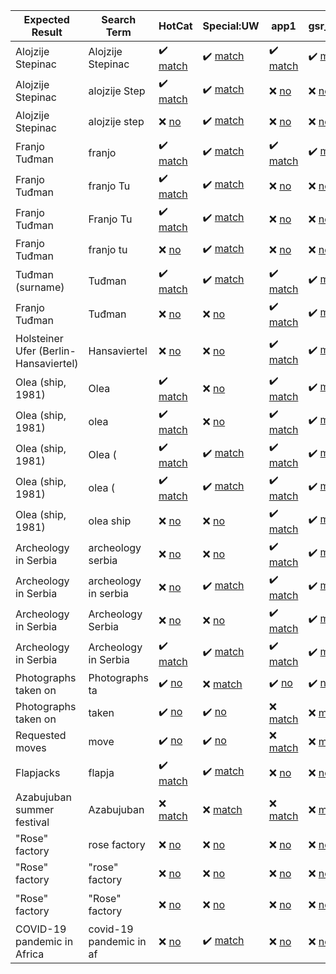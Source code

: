| Expected Result | Search Term | HotCat | Special:UW | app1 | gsr_intitle | app2 | app3 | app4 | gpssearch |
| --- | --- | --- | --- | --- | --- | --- | --- | --- | --- |
| Alojzije Stepinac | Alojzije Stepinac | :heavy_check_mark: [match](https://commons.wikimedia.org/w/api.php?format=json&action=query&list=allpages&apnamespace=14&aplimit=90&apfrom=Alojzije+Stepinac&apprefix=Alojzije+Stepinac "Category:Alojzije Stepinac, Category:Alojzije Stepinac Square (Gospić), Category:Alojzije Stepinac bust in Gospić, Category:Alojzije Stepinac in sculptures, Category:Alojzije Stepinac street (Orebić), Category:Alojzije Stepinac street (Široki Brijeg)") | :heavy_check_mark: [match](https://commons.wikimedia.org/w/api.php?format=json&action=opensearch&formatversion=2&namespace=14&limit=90&search=Alojzije+Stepinac "Category:Alojzije Stepinac, Category:Alojzije Stepinac Square (Gospić), Category:Alojzije Stepinac in sculptures, Category:Alojzije Stepinac street (Orebić), Category:Alojzije Stepinac street (Široki Brijeg), Category:Alojzije Stepinac bust in Gospić") | :heavy_check_mark: [match](https://commons.wikimedia.org/w/api.php?format=json&action=query&formatversion=2&generator=search&gsrnamespace=14&gsrlimit=90&gsroffset=0&gsrsearch=Alojzije+Stepinac "Category:Alojzije Stepinac, Category:Alojzije Stepinac street (Orebić), Category:Alojzije Stepinac street (Široki Brijeg), Category:Alojzije Stepinac in sculptures, Category:Alojzije Stepinac Square (Gospić), Category:Alojzije Stepinac bust in Gospić") | :heavy_check_mark: [match](https://commons.wikimedia.org/w/api.php?format=json&action=query&formatversion=2&generator=search&gsrnamespace=14&gsrlimit=90&gsroffset=0&gsrsearch=intitle%3AAlojzije+Stepinac "Category:Alojzije Stepinac, Category:Alojzije Stepinac street (Orebić), Category:Alojzije Stepinac street (Široki Brijeg), Category:Alojzije Stepinac in sculptures, Category:Alojzije Stepinac Square (Gospić), Category:Alojzije Stepinac bust in Gospić") | :heavy_check_mark: [match](https://commons.wikimedia.org/w/api.php?format=json&action=query&formatversion=2&generator=allcategories&gaclimit=90&gacoffset=0&gacprefix=Alojzije+Stepinac "Category:Alojzije Stepinac, Category:Alojzije Stepinac street (Orebić), Category:Alojzije Stepinac street (Široki Brijeg), Category:Alojzije Stepinac in sculptures, Category:Alojzije Stepinac Square (Gospić), Category:Alojzije Stepinac bust in Gospić") | :heavy_check_mark: [match](https://commons.wikimedia.org/w/api.php?format=json&action=query&formatversion=2&generator=categorymembers&gcmtype=subcat&prop=info&gcmlimit=500&gcmtitle=Category%3AAlojzije+Stepinac "Category:Alojzije Stepinac in sculptures") | :heavy_check_mark: [match](https://commons.wikimedia.org/w/api.php?format=json&action=query&formatversion=2&generator=categories&prop=info&gcllimit=500&titles=Alojzije+Stepinac "Category:Alojzije Stepinac") | :heavy_check_mark: [match](https://commons.wikimedia.org/w/api.php?format=json&action=query&prop=info%257Cpageprops&ppprop=disambiguation&redirects=true&generator=prefixsearch&gpsnamespace=14&gpslimit=90&gpssearch=Alojzije+Stepinac "Category:Alojzije Stepinac, Category:Alojzije Stepinac Square (Gospić), Category:Alojzije Stepinac bust in Gospić, Category:Alojzije Stepinac in sculptures, Category:Alojzije Stepinac street (Orebić), Category:Alojzije Stepinac street (Široki Brijeg)") |
| Alojzije Stepinac | alojzije Step | :heavy_check_mark: [match](https://commons.wikimedia.org/w/api.php?format=json&action=query&list=allpages&apnamespace=14&aplimit=90&apfrom=alojzije+Step&apprefix=alojzije+Step "Category:Alojzije Stepinac, Category:Alojzije Stepinac Square (Gospić), Category:Alojzije Stepinac bust in Gospić, Category:Alojzije Stepinac in sculptures, Category:Alojzije Stepinac street (Orebić), Category:Alojzije Stepinac street (Široki Brijeg)") | :heavy_check_mark: [match](https://commons.wikimedia.org/w/api.php?format=json&action=opensearch&formatversion=2&namespace=14&limit=90&search=alojzije+Step "Category:Alojzije Stepinac, Category:Alojzije Stepinac Square (Gospić), Category:Alojzije Stepinac in sculptures, Category:Alojzije Stepinac street (Orebić), Category:Alojzije Stepinac street (Široki Brijeg), Category:Alojzije Stepinac bust in Gospić") | :x: [no](https://commons.wikimedia.org/w/api.php?format=json&action=query&formatversion=2&generator=search&gsrnamespace=14&gsrlimit=90&gsroffset=0&gsrsearch=alojzije+Step "---") | :x: [no](https://commons.wikimedia.org/w/api.php?format=json&action=query&formatversion=2&generator=search&gsrnamespace=14&gsrlimit=90&gsroffset=0&gsrsearch=intitle%3Aalojzije+Step "---") | :heavy_check_mark: [match](https://commons.wikimedia.org/w/api.php?format=json&action=query&formatversion=2&generator=allcategories&gaclimit=90&gacoffset=0&gacprefix=alojzije+Step "Category:Alojzije Stepinac, Category:Alojzije Stepinac street (Orebić), Category:Alojzije Stepinac street (Široki Brijeg), Category:Alojzije Stepinac in sculptures, Category:Alojzije Stepinac Square (Gospić), Category:Alojzije Stepinac bust in Gospić") | :x: [no](https://commons.wikimedia.org/w/api.php?format=json&action=query&formatversion=2&generator=categorymembers&gcmtype=subcat&prop=info&gcmlimit=500&gcmtitle=Category%3Aalojzije+Step "---") | :x: [no](https://commons.wikimedia.org/w/api.php?format=json&action=query&formatversion=2&generator=categories&prop=info&gcllimit=500&titles=alojzije+Step "---") | :heavy_check_mark: [match](https://commons.wikimedia.org/w/api.php?format=json&action=query&prop=info%257Cpageprops&ppprop=disambiguation&redirects=true&generator=prefixsearch&gpsnamespace=14&gpslimit=90&gpssearch=alojzije+Step "Category:Alojzije Stepinac, Category:Alojzije Stepinac Square (Gospić), Category:Alojzije Stepinac bust in Gospić, Category:Alojzije Stepinac in sculptures, Category:Alojzije Stepinac street (Orebić), Category:Alojzije Stepinac street (Široki Brijeg)") |
| Alojzije Stepinac | alojzije step | :x: [no](https://commons.wikimedia.org/w/api.php?format=json&action=query&list=allpages&apnamespace=14&aplimit=90&apfrom=alojzije+step&apprefix=alojzije+step "---") | :heavy_check_mark: [match](https://commons.wikimedia.org/w/api.php?format=json&action=opensearch&formatversion=2&namespace=14&limit=90&search=alojzije+step "Category:Alojzije Stepinac, Category:Alojzije Stepinac Square (Gospić), Category:Alojzije Stepinac in sculptures, Category:Alojzije Stepinac street (Orebić), Category:Alojzije Stepinac street (Široki Brijeg), Category:Alojzije Stepinac bust in Gospić") | :x: [no](https://commons.wikimedia.org/w/api.php?format=json&action=query&formatversion=2&generator=search&gsrnamespace=14&gsrlimit=90&gsroffset=0&gsrsearch=alojzije+step "---") | :x: [no](https://commons.wikimedia.org/w/api.php?format=json&action=query&formatversion=2&generator=search&gsrnamespace=14&gsrlimit=90&gsroffset=0&gsrsearch=intitle%3Aalojzije+step "---") | :x: [no](https://commons.wikimedia.org/w/api.php?format=json&action=query&formatversion=2&generator=allcategories&gaclimit=90&gacoffset=0&gacprefix=alojzije+step "---") | :x: [no](https://commons.wikimedia.org/w/api.php?format=json&action=query&formatversion=2&generator=categorymembers&gcmtype=subcat&prop=info&gcmlimit=500&gcmtitle=Category%3Aalojzije+step "---") | :x: [no](https://commons.wikimedia.org/w/api.php?format=json&action=query&formatversion=2&generator=categories&prop=info&gcllimit=500&titles=alojzije+step "---") | :heavy_check_mark: [match](https://commons.wikimedia.org/w/api.php?format=json&action=query&prop=info%257Cpageprops&ppprop=disambiguation&redirects=true&generator=prefixsearch&gpsnamespace=14&gpslimit=90&gpssearch=alojzije+step "Category:Alojzije Stepinac, Category:Alojzije Stepinac Square (Gospić), Category:Alojzije Stepinac bust in Gospić, Category:Alojzije Stepinac in sculptures, Category:Alojzije Stepinac street (Orebić), Category:Alojzije Stepinac street (Široki Brijeg)") |
| Franjo Tuđman | franjo | :heavy_check_mark: [match](https://commons.wikimedia.org/w/api.php?format=json&action=query&list=allpages&apnamespace=14&aplimit=90&apfrom=franjo&apprefix=franjo "Category:Franjo Tuđman, Category:Franjo Tuđman's grave, Category:Franjo Tuđman Square (Virovitica), Category:Franjo Tuđman Square (Zagreb), Category:Franjo Tuđman bridge (Dubrovnik), Category:Franjo Tuđman bridge (Čapljina), Category:Franjo Tuđman bust in Diklo, Category:Franjo Tuđman bust in Gospić, Category:Franjo Tuđman bust in Novalja, Category:Franjo Tuđman bust in Sv. Filip i Jakov, Category:Franjo Tuđman bust in Veliko Trgovišće, Category:Franjo Tuđman park, Duga Resa, Category:Franjo Tuđman sculptures, Category:Franjo Tuđman shore (Orebić), Category:Franjo Tuđman square in Blato (Korčula), Category:Franjo Tuđman squares, Category:Franjo Tuđman statue in Makarska, Category:Franjo Tuđman statue in Pridraga, Category:Franjo Tuđman street (Grude), Category:Franjo Tuđman streets") | :heavy_check_mark: [match](https://commons.wikimedia.org/w/api.php?format=json&action=opensearch&formatversion=2&namespace=14&limit=90&search=franjo "Category:Franjo Tuđman, Category:Franjo Tuđman bridge (Dubrovnik), Category:Franjo Tuđman square in Blato (Korčula), Category:Franjo Tuđman statue in Makarska, Category:Franjo Tuđman bust in Diklo, Category:Franjo Tuđman park, Duga Resa, Category:Franjo Tuđman street (Grude), Category:Franjo Tuđman bust in Novalja, Category:Franjo Tuđman bust in Gospić, Category:Franjo Tuđman squares, Category:Franjo Tuđman Square (Virovitica), Category:Franjo Tuđman streets, Category:Franjo Tuđman statue in Pridraga, Category:Franjo Tuđman shore (Orebić), Category:Franjo Tuđman Square (Zagreb), Category:Franjo Tuđman bust in Sv. Filip i Jakov, Category:Franjo Tuđman bridge (Čapljina), Category:Franjo Tuđman bust in Veliko Trgovišće, Category:Franjo Tuđman sculptures, Category:Franjo Tuđman's grave") | :heavy_check_mark: [match](https://commons.wikimedia.org/w/api.php?format=json&action=query&formatversion=2&generator=search&gsrnamespace=14&gsrlimit=90&gsroffset=0&gsrsearch=franjo "Category:Franjo Tuđman, Category:Franjo Tuđman bridge (Čapljina), Category:Franjo Tuđman bridge (Dubrovnik)") | :heavy_check_mark: [match](https://commons.wikimedia.org/w/api.php?format=json&action=query&formatversion=2&generator=search&gsrnamespace=14&gsrlimit=90&gsroffset=0&gsrsearch=intitle%3Afranjo "Category:Franjo Tuđman, Category:Franjo Tuđman bridge (Čapljina), Category:Franjo Tuđman shore (Orebić), Category:Franjo Tuđman bridge (Dubrovnik), Category:Franjo Tuđman street (Grude), Category:Franjo Tuđman statue in Makarska, Category:Franjo Tuđman park, Duga Resa, Category:Franjo Tuđman bust in Diklo, Category:Franjo Tuđman Square (Virovitica), Category:Franjo Tuđman squares, Category:Franjo Tuđman streets, Category:Franjo Tuđman Square (Zagreb), Category:Franjo Tuđman bust in Gospić, Category:Franjo Tuđman bust in Novalja") | :heavy_check_mark: [match](https://commons.wikimedia.org/w/api.php?format=json&action=query&formatversion=2&generator=allcategories&gaclimit=90&gacoffset=0&gacprefix=franjo "Category:Franjo Tuđman Airport, Category:Franjo Tuđman, Category:Franjo Tuđman bridge (Čapljina), Category:Franjo Tuđman shore (Orebić), Category:Franjo Tuđman bridge (Dubrovnik), Category:Franjo Tuđman street (Grude), Category:Franjo Tuđman square in Blato (Korčula), Category:Franjo Tuđman bust in Sv. Filip i Jakov, Category:Franjo Tuđman statue in Makarska, Category:Franjo Tuđman park, Duga Resa, Category:Franjo Tuđman sculptures, Category:Franjo Tuđman statue in Pridraga, Category:Franjo Tuđman bust in Diklo, Category:Franjo Tuđman bust in Veliko Trgovišće, Category:Franjo Tuđman Square (Virovitica), Category:Franjo Tuđman squares, Category:Franjo Tuđman streets, Category:Franjo Tuđman Square (Zagreb), Category:Franjo Tuđman bust in Gospić, Category:Franjo Tuđman bust in Novalja, Category:Franjo Tuđman's grave") | :x: [no](https://commons.wikimedia.org/w/api.php?format=json&action=query&formatversion=2&generator=categorymembers&gcmtype=subcat&prop=info&gcmlimit=500&gcmtitle=Category%3Afranjo "---") | :x: [no](https://commons.wikimedia.org/w/api.php?format=json&action=query&formatversion=2&generator=categories&prop=info&gcllimit=500&titles=franjo "---") | :heavy_check_mark: [match](https://commons.wikimedia.org/w/api.php?format=json&action=query&prop=info%257Cpageprops&ppprop=disambiguation&redirects=true&generator=prefixsearch&gpsnamespace=14&gpslimit=90&gpssearch=franjo "Category:Franjo Tuđman, Category:Franjo Tuđman's grave, Category:Franjo Tuđman Square (Virovitica), Category:Franjo Tuđman Square (Zagreb), Category:Franjo Tuđman bridge (Dubrovnik), Category:Franjo Tuđman bridge (Čapljina), Category:Franjo Tuđman bust in Diklo, Category:Franjo Tuđman bust in Gospić, Category:Franjo Tuđman bust in Novalja, Category:Franjo Tuđman bust in Sv. Filip i Jakov, Category:Franjo Tuđman bust in Veliko Trgovišće, Category:Franjo Tuđman park, Duga Resa, Category:Franjo Tuđman sculptures, Category:Franjo Tuđman shore (Orebić), Category:Franjo Tuđman square in Blato (Korčula), Category:Franjo Tuđman squares, Category:Franjo Tuđman statue in Makarska, Category:Franjo Tuđman statue in Pridraga, Category:Franjo Tuđman street (Grude), Category:Franjo Tuđman streets") |
| Franjo Tuđman | franjo Tu | :heavy_check_mark: [match](https://commons.wikimedia.org/w/api.php?format=json&action=query&list=allpages&apnamespace=14&aplimit=90&apfrom=franjo+Tu&apprefix=franjo+Tu "Category:Franjo Tuđman, Category:Franjo Tuđman's grave, Category:Franjo Tuđman Square (Virovitica), Category:Franjo Tuđman Square (Zagreb), Category:Franjo Tuđman bridge (Dubrovnik), Category:Franjo Tuđman bridge (Čapljina), Category:Franjo Tuđman bust in Diklo, Category:Franjo Tuđman bust in Gospić, Category:Franjo Tuđman bust in Novalja, Category:Franjo Tuđman bust in Sv. Filip i Jakov, Category:Franjo Tuđman bust in Veliko Trgovišće, Category:Franjo Tuđman park, Duga Resa, Category:Franjo Tuđman sculptures, Category:Franjo Tuđman shore (Orebić), Category:Franjo Tuđman square in Blato (Korčula), Category:Franjo Tuđman squares, Category:Franjo Tuđman statue in Makarska, Category:Franjo Tuđman statue in Pridraga, Category:Franjo Tuđman street (Grude), Category:Franjo Tuđman streets") | :heavy_check_mark: [match](https://commons.wikimedia.org/w/api.php?format=json&action=opensearch&formatversion=2&namespace=14&limit=90&search=franjo+Tu "Category:Franjo Tuđman, Category:Franjo Tuđman bridge (Dubrovnik), Category:Franjo Tuđman square in Blato (Korčula), Category:Franjo Tuđman statue in Makarska, Category:Franjo Tuđman bust in Diklo, Category:Franjo Tuđman park, Duga Resa, Category:Franjo Tuđman street (Grude), Category:Franjo Tuđman bust in Novalja, Category:Franjo Tuđman bust in Gospić, Category:Franjo Tuđman squares, Category:Franjo Tuđman Square (Virovitica), Category:Franjo Tuđman streets, Category:Franjo Tuđman statue in Pridraga, Category:Franjo Tuđman shore (Orebić), Category:Franjo Tuđman Square (Zagreb), Category:Franjo Tuđman bust in Sv. Filip i Jakov, Category:Franjo Tuđman bridge (Čapljina), Category:Franjo Tuđman bust in Veliko Trgovišće, Category:Franjo Tuđman sculptures, Category:Franjo Tuđman's grave") | :x: [no](https://commons.wikimedia.org/w/api.php?format=json&action=query&formatversion=2&generator=search&gsrnamespace=14&gsrlimit=90&gsroffset=0&gsrsearch=franjo+Tu "---") | :x: [no](https://commons.wikimedia.org/w/api.php?format=json&action=query&formatversion=2&generator=search&gsrnamespace=14&gsrlimit=90&gsroffset=0&gsrsearch=intitle%3Afranjo+Tu "---") | :heavy_check_mark: [match](https://commons.wikimedia.org/w/api.php?format=json&action=query&formatversion=2&generator=allcategories&gaclimit=90&gacoffset=0&gacprefix=franjo+Tu "Category:Franjo Tuđman Airport, Category:Franjo Tuđman, Category:Franjo Tuđman bridge (Čapljina), Category:Franjo Tuđman shore (Orebić), Category:Franjo Tuđman bridge (Dubrovnik), Category:Franjo Tuđman street (Grude), Category:Franjo Tuđman square in Blato (Korčula), Category:Franjo Tuđman bust in Sv. Filip i Jakov, Category:Franjo Tuđman statue in Makarska, Category:Franjo Tuđman park, Duga Resa, Category:Franjo Tuđman sculptures, Category:Franjo Tuđman statue in Pridraga, Category:Franjo Tuđman bust in Diklo, Category:Franjo Tuđman bust in Veliko Trgovišće, Category:Franjo Tuđman Square (Virovitica), Category:Franjo Tuđman squares, Category:Franjo Tuđman streets, Category:Franjo Tuđman Square (Zagreb), Category:Franjo Tuđman bust in Gospić, Category:Franjo Tuđman bust in Novalja, Category:Franjo Tuđman's grave") | :x: [no](https://commons.wikimedia.org/w/api.php?format=json&action=query&formatversion=2&generator=categorymembers&gcmtype=subcat&prop=info&gcmlimit=500&gcmtitle=Category%3Afranjo+Tu "---") | :x: [no](https://commons.wikimedia.org/w/api.php?format=json&action=query&formatversion=2&generator=categories&prop=info&gcllimit=500&titles=franjo+Tu "---") | :heavy_check_mark: [match](https://commons.wikimedia.org/w/api.php?format=json&action=query&prop=info%257Cpageprops&ppprop=disambiguation&redirects=true&generator=prefixsearch&gpsnamespace=14&gpslimit=90&gpssearch=franjo+Tu "Category:Franjo Tuđman, Category:Franjo Tuđman's grave, Category:Franjo Tuđman Square (Virovitica), Category:Franjo Tuđman Square (Zagreb), Category:Franjo Tuđman bridge (Dubrovnik), Category:Franjo Tuđman bridge (Čapljina), Category:Franjo Tuđman bust in Diklo, Category:Franjo Tuđman bust in Gospić, Category:Franjo Tuđman bust in Novalja, Category:Franjo Tuđman bust in Sv. Filip i Jakov, Category:Franjo Tuđman bust in Veliko Trgovišće, Category:Franjo Tuđman park, Duga Resa, Category:Franjo Tuđman sculptures, Category:Franjo Tuđman shore (Orebić), Category:Franjo Tuđman square in Blato (Korčula), Category:Franjo Tuđman squares, Category:Franjo Tuđman statue in Makarska, Category:Franjo Tuđman statue in Pridraga, Category:Franjo Tuđman street (Grude), Category:Franjo Tuđman streets") |
| Franjo Tuđman | Franjo Tu | :heavy_check_mark: [match](https://commons.wikimedia.org/w/api.php?format=json&action=query&list=allpages&apnamespace=14&aplimit=90&apfrom=Franjo+Tu&apprefix=Franjo+Tu "Category:Franjo Tuđman, Category:Franjo Tuđman's grave, Category:Franjo Tuđman Square (Virovitica), Category:Franjo Tuđman Square (Zagreb), Category:Franjo Tuđman bridge (Dubrovnik), Category:Franjo Tuđman bridge (Čapljina), Category:Franjo Tuđman bust in Diklo, Category:Franjo Tuđman bust in Gospić, Category:Franjo Tuđman bust in Novalja, Category:Franjo Tuđman bust in Sv. Filip i Jakov, Category:Franjo Tuđman bust in Veliko Trgovišće, Category:Franjo Tuđman park, Duga Resa, Category:Franjo Tuđman sculptures, Category:Franjo Tuđman shore (Orebić), Category:Franjo Tuđman square in Blato (Korčula), Category:Franjo Tuđman squares, Category:Franjo Tuđman statue in Makarska, Category:Franjo Tuđman statue in Pridraga, Category:Franjo Tuđman street (Grude), Category:Franjo Tuđman streets") | :heavy_check_mark: [match](https://commons.wikimedia.org/w/api.php?format=json&action=opensearch&formatversion=2&namespace=14&limit=90&search=Franjo+Tu "Category:Franjo Tuđman, Category:Franjo Tuđman bridge (Dubrovnik), Category:Franjo Tuđman square in Blato (Korčula), Category:Franjo Tuđman statue in Makarska, Category:Franjo Tuđman bust in Diklo, Category:Franjo Tuđman park, Duga Resa, Category:Franjo Tuđman street (Grude), Category:Franjo Tuđman bust in Novalja, Category:Franjo Tuđman bust in Gospić, Category:Franjo Tuđman squares, Category:Franjo Tuđman Square (Virovitica), Category:Franjo Tuđman streets, Category:Franjo Tuđman statue in Pridraga, Category:Franjo Tuđman shore (Orebić), Category:Franjo Tuđman Square (Zagreb), Category:Franjo Tuđman bust in Sv. Filip i Jakov, Category:Franjo Tuđman bridge (Čapljina), Category:Franjo Tuđman bust in Veliko Trgovišće, Category:Franjo Tuđman sculptures, Category:Franjo Tuđman's grave") | :x: [no](https://commons.wikimedia.org/w/api.php?format=json&action=query&formatversion=2&generator=search&gsrnamespace=14&gsrlimit=90&gsroffset=0&gsrsearch=Franjo+Tu "---") | :x: [no](https://commons.wikimedia.org/w/api.php?format=json&action=query&formatversion=2&generator=search&gsrnamespace=14&gsrlimit=90&gsroffset=0&gsrsearch=intitle%3AFranjo+Tu "---") | :heavy_check_mark: [match](https://commons.wikimedia.org/w/api.php?format=json&action=query&formatversion=2&generator=allcategories&gaclimit=90&gacoffset=0&gacprefix=Franjo+Tu "Category:Franjo Tuđman Airport, Category:Franjo Tuđman, Category:Franjo Tuđman bridge (Čapljina), Category:Franjo Tuđman shore (Orebić), Category:Franjo Tuđman bridge (Dubrovnik), Category:Franjo Tuđman street (Grude), Category:Franjo Tuđman square in Blato (Korčula), Category:Franjo Tuđman bust in Sv. Filip i Jakov, Category:Franjo Tuđman statue in Makarska, Category:Franjo Tuđman park, Duga Resa, Category:Franjo Tuđman sculptures, Category:Franjo Tuđman statue in Pridraga, Category:Franjo Tuđman bust in Diklo, Category:Franjo Tuđman bust in Veliko Trgovišće, Category:Franjo Tuđman Square (Virovitica), Category:Franjo Tuđman squares, Category:Franjo Tuđman streets, Category:Franjo Tuđman Square (Zagreb), Category:Franjo Tuđman bust in Gospić, Category:Franjo Tuđman bust in Novalja, Category:Franjo Tuđman's grave") | :x: [no](https://commons.wikimedia.org/w/api.php?format=json&action=query&formatversion=2&generator=categorymembers&gcmtype=subcat&prop=info&gcmlimit=500&gcmtitle=Category%3AFranjo+Tu "---") | :x: [no](https://commons.wikimedia.org/w/api.php?format=json&action=query&formatversion=2&generator=categories&prop=info&gcllimit=500&titles=Franjo+Tu "---") | :heavy_check_mark: [match](https://commons.wikimedia.org/w/api.php?format=json&action=query&prop=info%257Cpageprops&ppprop=disambiguation&redirects=true&generator=prefixsearch&gpsnamespace=14&gpslimit=90&gpssearch=Franjo+Tu "Category:Franjo Tuđman, Category:Franjo Tuđman's grave, Category:Franjo Tuđman Square (Virovitica), Category:Franjo Tuđman Square (Zagreb), Category:Franjo Tuđman bridge (Dubrovnik), Category:Franjo Tuđman bridge (Čapljina), Category:Franjo Tuđman bust in Diklo, Category:Franjo Tuđman bust in Gospić, Category:Franjo Tuđman bust in Novalja, Category:Franjo Tuđman bust in Sv. Filip i Jakov, Category:Franjo Tuđman bust in Veliko Trgovišće, Category:Franjo Tuđman park, Duga Resa, Category:Franjo Tuđman sculptures, Category:Franjo Tuđman shore (Orebić), Category:Franjo Tuđman square in Blato (Korčula), Category:Franjo Tuđman squares, Category:Franjo Tuđman statue in Makarska, Category:Franjo Tuđman statue in Pridraga, Category:Franjo Tuđman street (Grude), Category:Franjo Tuđman streets") |
| Franjo Tuđman | franjo tu | :x: [no](https://commons.wikimedia.org/w/api.php?format=json&action=query&list=allpages&apnamespace=14&aplimit=90&apfrom=franjo+tu&apprefix=franjo+tu "---") | :heavy_check_mark: [match](https://commons.wikimedia.org/w/api.php?format=json&action=opensearch&formatversion=2&namespace=14&limit=90&search=franjo+tu "Category:Franjo Tuđman, Category:Franjo Tuđman bridge (Dubrovnik), Category:Franjo Tuđman square in Blato (Korčula), Category:Franjo Tuđman statue in Makarska, Category:Franjo Tuđman bust in Diklo, Category:Franjo Tuđman park, Duga Resa, Category:Franjo Tuđman street (Grude), Category:Franjo Tuđman bust in Novalja, Category:Franjo Tuđman bust in Gospić, Category:Franjo Tuđman squares, Category:Franjo Tuđman Square (Virovitica), Category:Franjo Tuđman streets, Category:Franjo Tuđman statue in Pridraga, Category:Franjo Tuđman shore (Orebić), Category:Franjo Tuđman Square (Zagreb), Category:Franjo Tuđman bust in Sv. Filip i Jakov, Category:Franjo Tuđman bridge (Čapljina), Category:Franjo Tuđman bust in Veliko Trgovišće, Category:Franjo Tuđman sculptures, Category:Franjo Tuđman's grave") | :x: [no](https://commons.wikimedia.org/w/api.php?format=json&action=query&formatversion=2&generator=search&gsrnamespace=14&gsrlimit=90&gsroffset=0&gsrsearch=franjo+tu "---") | :x: [no](https://commons.wikimedia.org/w/api.php?format=json&action=query&formatversion=2&generator=search&gsrnamespace=14&gsrlimit=90&gsroffset=0&gsrsearch=intitle%3Afranjo+tu "---") | :x: [no](https://commons.wikimedia.org/w/api.php?format=json&action=query&formatversion=2&generator=allcategories&gaclimit=90&gacoffset=0&gacprefix=franjo+tu "---") | :x: [no](https://commons.wikimedia.org/w/api.php?format=json&action=query&formatversion=2&generator=categorymembers&gcmtype=subcat&prop=info&gcmlimit=500&gcmtitle=Category%3Afranjo+tu "---") | :x: [no](https://commons.wikimedia.org/w/api.php?format=json&action=query&formatversion=2&generator=categories&prop=info&gcllimit=500&titles=franjo+tu "---") | :heavy_check_mark: [match](https://commons.wikimedia.org/w/api.php?format=json&action=query&prop=info%257Cpageprops&ppprop=disambiguation&redirects=true&generator=prefixsearch&gpsnamespace=14&gpslimit=90&gpssearch=franjo+tu "Category:Franjo Tuđman, Category:Franjo Tuđman's grave, Category:Franjo Tuđman Square (Virovitica), Category:Franjo Tuđman Square (Zagreb), Category:Franjo Tuđman bridge (Dubrovnik), Category:Franjo Tuđman bridge (Čapljina), Category:Franjo Tuđman bust in Diklo, Category:Franjo Tuđman bust in Gospić, Category:Franjo Tuđman bust in Novalja, Category:Franjo Tuđman bust in Sv. Filip i Jakov, Category:Franjo Tuđman bust in Veliko Trgovišće, Category:Franjo Tuđman park, Duga Resa, Category:Franjo Tuđman sculptures, Category:Franjo Tuđman shore (Orebić), Category:Franjo Tuđman square in Blato (Korčula), Category:Franjo Tuđman squares, Category:Franjo Tuđman statue in Makarska, Category:Franjo Tuđman statue in Pridraga, Category:Franjo Tuđman street (Grude), Category:Franjo Tuđman streets") |
| Tuđman (surname) | Tuđman | :heavy_check_mark: [match](https://commons.wikimedia.org/w/api.php?format=json&action=query&list=allpages&apnamespace=14&aplimit=90&apfrom=Tu%C4%91man&apprefix=Tu%C4%91man "Category:Tuđman (surname)") | :heavy_check_mark: [match](https://commons.wikimedia.org/w/api.php?format=json&action=opensearch&formatversion=2&namespace=14&limit=90&search=Tu%C4%91man "Category:Tuđman (surname)") | :heavy_check_mark: [match](https://commons.wikimedia.org/w/api.php?format=json&action=query&formatversion=2&generator=search&gsrnamespace=14&gsrlimit=90&gsroffset=0&gsrsearch=Tu%C4%91man "Category:Tuđman (surname)") | :heavy_check_mark: [match](https://commons.wikimedia.org/w/api.php?format=json&action=query&formatversion=2&generator=search&gsrnamespace=14&gsrlimit=90&gsroffset=0&gsrsearch=intitle%3ATu%C4%91man "Category:Tuđman (surname)") | :heavy_check_mark: [match](https://commons.wikimedia.org/w/api.php?format=json&action=query&formatversion=2&generator=allcategories&gaclimit=90&gacoffset=0&gacprefix=Tu%C4%91man "Category:Tuđman (surname)") | :x: [no](https://commons.wikimedia.org/w/api.php?format=json&action=query&formatversion=2&generator=categorymembers&gcmtype=subcat&prop=info&gcmlimit=500&gcmtitle=Category%3ATu%C4%91man "---") | :x: [no](https://commons.wikimedia.org/w/api.php?format=json&action=query&formatversion=2&generator=categories&prop=info&gcllimit=500&titles=Tu%C4%91man "---") | :heavy_check_mark: [match](https://commons.wikimedia.org/w/api.php?format=json&action=query&prop=info%257Cpageprops&ppprop=disambiguation&redirects=true&generator=prefixsearch&gpsnamespace=14&gpslimit=90&gpssearch=Tu%C4%91man "Category:Tuđman (surname)") |
| Franjo Tuđman | Tuđman | :x: [no](https://commons.wikimedia.org/w/api.php?format=json&action=query&list=allpages&apnamespace=14&aplimit=90&apfrom=Tu%C4%91man&apprefix=Tu%C4%91man "---") | :x: [no](https://commons.wikimedia.org/w/api.php?format=json&action=opensearch&formatversion=2&namespace=14&limit=90&search=Tu%C4%91man "---") | :heavy_check_mark: [match](https://commons.wikimedia.org/w/api.php?format=json&action=query&formatversion=2&generator=search&gsrnamespace=14&gsrlimit=90&gsroffset=0&gsrsearch=Tu%C4%91man "Category:Franjo Tuđman, Category:Franjo Tuđman bridge (Čapljina), Category:Franjo Tuđman shore (Orebić), Category:Franjo Tuđman bridge (Dubrovnik), Category:Franjo Tuđman street (Grude), Category:Franjo Tuđman square in Blato (Korčula), Category:Franjo Tuđman bust in Sv. Filip i Jakov, Category:Franjo Tuđman statue in Makarska, Category:Franjo Tuđman park, Duga Resa, Category:Franjo Tuđman sculptures, Category:Franjo Tuđman statue in Pridraga, Category:Franjo Tuđman bust in Diklo, Category:Franjo Tuđman bust in Veliko Trgovišće, Category:Franjo Tuđman Square (Virovitica), Category:Franjo Tuđman squares, Category:Franjo Tuđman streets, Category:Franjo Tuđman Square (Zagreb), Category:Franjo Tuđman bust in Gospić, Category:Franjo Tuđman bust in Novalja, Category:Franjo Tuđman's grave") | :heavy_check_mark: [match](https://commons.wikimedia.org/w/api.php?format=json&action=query&formatversion=2&generator=search&gsrnamespace=14&gsrlimit=90&gsroffset=0&gsrsearch=intitle%3ATu%C4%91man "Category:Franjo Tuđman, Category:Franjo Tuđman bridge (Čapljina), Category:Franjo Tuđman shore (Orebić), Category:Franjo Tuđman bridge (Dubrovnik), Category:Franjo Tuđman street (Grude), Category:Franjo Tuđman square in Blato (Korčula), Category:Franjo Tuđman bust in Sv. Filip i Jakov, Category:Franjo Tuđman statue in Makarska, Category:Franjo Tuđman park, Duga Resa, Category:Franjo Tuđman sculptures, Category:Franjo Tuđman statue in Pridraga, Category:Franjo Tuđman bust in Diklo, Category:Franjo Tuđman bust in Veliko Trgovišće, Category:Franjo Tuđman Square (Virovitica), Category:Franjo Tuđman squares, Category:Franjo Tuđman streets, Category:Franjo Tuđman Square (Zagreb), Category:Franjo Tuđman bust in Gospić, Category:Franjo Tuđman bust in Novalja, Category:Franjo Tuđman's grave") | :x: [no](https://commons.wikimedia.org/w/api.php?format=json&action=query&formatversion=2&generator=allcategories&gaclimit=90&gacoffset=0&gacprefix=Tu%C4%91man "---") | :x: [no](https://commons.wikimedia.org/w/api.php?format=json&action=query&formatversion=2&generator=categorymembers&gcmtype=subcat&prop=info&gcmlimit=500&gcmtitle=Category%3ATu%C4%91man "---") | :x: [no](https://commons.wikimedia.org/w/api.php?format=json&action=query&formatversion=2&generator=categories&prop=info&gcllimit=500&titles=Tu%C4%91man "---") | :x: [no](https://commons.wikimedia.org/w/api.php?format=json&action=query&prop=info%257Cpageprops&ppprop=disambiguation&redirects=true&generator=prefixsearch&gpsnamespace=14&gpslimit=90&gpssearch=Tu%C4%91man "---") |
| Holsteiner Ufer (Berlin-Hansaviertel) | Hansaviertel | :x: [no](https://commons.wikimedia.org/w/api.php?format=json&action=query&list=allpages&apnamespace=14&aplimit=90&apfrom=Hansaviertel&apprefix=Hansaviertel "---") | :x: [no](https://commons.wikimedia.org/w/api.php?format=json&action=opensearch&formatversion=2&namespace=14&limit=90&search=Hansaviertel "---") | :heavy_check_mark: [match](https://commons.wikimedia.org/w/api.php?format=json&action=query&formatversion=2&generator=search&gsrnamespace=14&gsrlimit=90&gsroffset=0&gsrsearch=Hansaviertel "Category:Holsteiner Ufer (Berlin-Hansaviertel)") | :heavy_check_mark: [match](https://commons.wikimedia.org/w/api.php?format=json&action=query&formatversion=2&generator=search&gsrnamespace=14&gsrlimit=90&gsroffset=0&gsrsearch=intitle%3AHansaviertel "Category:Holsteiner Ufer (Berlin-Hansaviertel)") | :x: [no](https://commons.wikimedia.org/w/api.php?format=json&action=query&formatversion=2&generator=allcategories&gaclimit=90&gacoffset=0&gacprefix=Hansaviertel "---") | :x: [no](https://commons.wikimedia.org/w/api.php?format=json&action=query&formatversion=2&generator=categorymembers&gcmtype=subcat&prop=info&gcmlimit=500&gcmtitle=Category%3AHansaviertel "---") | :x: [no](https://commons.wikimedia.org/w/api.php?format=json&action=query&formatversion=2&generator=categories&prop=info&gcllimit=500&titles=Hansaviertel "---") | :x: [no](https://commons.wikimedia.org/w/api.php?format=json&action=query&prop=info%257Cpageprops&ppprop=disambiguation&redirects=true&generator=prefixsearch&gpsnamespace=14&gpslimit=90&gpssearch=Hansaviertel "---") |
| Olea (ship, 1981) | Olea | :heavy_check_mark: [match](https://commons.wikimedia.org/w/api.php?format=json&action=query&list=allpages&apnamespace=14&aplimit=90&apfrom=Olea&apprefix=Olea "Category:Olea (ship, 1981)") | :x: [no](https://commons.wikimedia.org/w/api.php?format=json&action=opensearch&formatversion=2&namespace=14&limit=90&search=Olea "---") | :heavy_check_mark: [match](https://commons.wikimedia.org/w/api.php?format=json&action=query&formatversion=2&generator=search&gsrnamespace=14&gsrlimit=90&gsroffset=0&gsrsearch=Olea "Category:Olea (ship, 1981)") | :heavy_check_mark: [match](https://commons.wikimedia.org/w/api.php?format=json&action=query&formatversion=2&generator=search&gsrnamespace=14&gsrlimit=90&gsroffset=0&gsrsearch=intitle%3AOlea "Category:Olea (ship, 1981)") | :heavy_check_mark: [match](https://commons.wikimedia.org/w/api.php?format=json&action=query&formatversion=2&generator=allcategories&gaclimit=90&gacoffset=0&gacprefix=Olea "Category:Olea (ship, 1981)") | :x: [no](https://commons.wikimedia.org/w/api.php?format=json&action=query&formatversion=2&generator=categorymembers&gcmtype=subcat&prop=info&gcmlimit=500&gcmtitle=Category%3AOlea "---") | :x: [no](https://commons.wikimedia.org/w/api.php?format=json&action=query&formatversion=2&generator=categories&prop=info&gcllimit=500&titles=Olea "---") | :x: [no](https://commons.wikimedia.org/w/api.php?format=json&action=query&prop=info%257Cpageprops&ppprop=disambiguation&redirects=true&generator=prefixsearch&gpsnamespace=14&gpslimit=90&gpssearch=Olea "---") |
| Olea (ship, 1981) | olea | :heavy_check_mark: [match](https://commons.wikimedia.org/w/api.php?format=json&action=query&list=allpages&apnamespace=14&aplimit=90&apfrom=olea&apprefix=olea "Category:Olea (ship, 1981)") | :x: [no](https://commons.wikimedia.org/w/api.php?format=json&action=opensearch&formatversion=2&namespace=14&limit=90&search=olea "---") | :heavy_check_mark: [match](https://commons.wikimedia.org/w/api.php?format=json&action=query&formatversion=2&generator=search&gsrnamespace=14&gsrlimit=90&gsroffset=0&gsrsearch=olea "Category:Olea (ship, 1981)") | :heavy_check_mark: [match](https://commons.wikimedia.org/w/api.php?format=json&action=query&formatversion=2&generator=search&gsrnamespace=14&gsrlimit=90&gsroffset=0&gsrsearch=intitle%3Aolea "Category:Olea (ship, 1981)") | :heavy_check_mark: [match](https://commons.wikimedia.org/w/api.php?format=json&action=query&formatversion=2&generator=allcategories&gaclimit=90&gacoffset=0&gacprefix=olea "Category:Olea (ship, 1981)") | :x: [no](https://commons.wikimedia.org/w/api.php?format=json&action=query&formatversion=2&generator=categorymembers&gcmtype=subcat&prop=info&gcmlimit=500&gcmtitle=Category%3Aolea "---") | :x: [no](https://commons.wikimedia.org/w/api.php?format=json&action=query&formatversion=2&generator=categories&prop=info&gcllimit=500&titles=olea "---") | :x: [no](https://commons.wikimedia.org/w/api.php?format=json&action=query&prop=info%257Cpageprops&ppprop=disambiguation&redirects=true&generator=prefixsearch&gpsnamespace=14&gpslimit=90&gpssearch=olea "---") |
| Olea (ship, 1981) | Olea ( | :heavy_check_mark: [match](https://commons.wikimedia.org/w/api.php?format=json&action=query&list=allpages&apnamespace=14&aplimit=90&apfrom=Olea+%28&apprefix=Olea+%28 "Category:Olea (ship, 1981)") | :heavy_check_mark: [match](https://commons.wikimedia.org/w/api.php?format=json&action=opensearch&formatversion=2&namespace=14&limit=90&search=Olea+%28 "Category:Olea (ship, 1981)") | :heavy_check_mark: [match](https://commons.wikimedia.org/w/api.php?format=json&action=query&formatversion=2&generator=search&gsrnamespace=14&gsrlimit=90&gsroffset=0&gsrsearch=Olea+%28 "Category:Olea (ship, 1981)") | :heavy_check_mark: [match](https://commons.wikimedia.org/w/api.php?format=json&action=query&formatversion=2&generator=search&gsrnamespace=14&gsrlimit=90&gsroffset=0&gsrsearch=intitle%3AOlea+%28 "Category:Olea (ship, 1981)") | :heavy_check_mark: [match](https://commons.wikimedia.org/w/api.php?format=json&action=query&formatversion=2&generator=allcategories&gaclimit=90&gacoffset=0&gacprefix=Olea+%28 "Category:Olea (ship, 1981)") | :x: [no](https://commons.wikimedia.org/w/api.php?format=json&action=query&formatversion=2&generator=categorymembers&gcmtype=subcat&prop=info&gcmlimit=500&gcmtitle=Category%3AOlea+%28 "---") | :x: [no](https://commons.wikimedia.org/w/api.php?format=json&action=query&formatversion=2&generator=categories&prop=info&gcllimit=500&titles=Olea+%28 "---") | :heavy_check_mark: [match](https://commons.wikimedia.org/w/api.php?format=json&action=query&prop=info%257Cpageprops&ppprop=disambiguation&redirects=true&generator=prefixsearch&gpsnamespace=14&gpslimit=90&gpssearch=Olea+%28 "Category:Olea (ship, 1981)") |
| Olea (ship, 1981) | olea ( | :heavy_check_mark: [match](https://commons.wikimedia.org/w/api.php?format=json&action=query&list=allpages&apnamespace=14&aplimit=90&apfrom=olea+%28&apprefix=olea+%28 "Category:Olea (ship, 1981)") | :heavy_check_mark: [match](https://commons.wikimedia.org/w/api.php?format=json&action=opensearch&formatversion=2&namespace=14&limit=90&search=olea+%28 "Category:Olea (ship, 1981)") | :heavy_check_mark: [match](https://commons.wikimedia.org/w/api.php?format=json&action=query&formatversion=2&generator=search&gsrnamespace=14&gsrlimit=90&gsroffset=0&gsrsearch=olea+%28 "Category:Olea (ship, 1981)") | :heavy_check_mark: [match](https://commons.wikimedia.org/w/api.php?format=json&action=query&formatversion=2&generator=search&gsrnamespace=14&gsrlimit=90&gsroffset=0&gsrsearch=intitle%3Aolea+%28 "Category:Olea (ship, 1981)") | :heavy_check_mark: [match](https://commons.wikimedia.org/w/api.php?format=json&action=query&formatversion=2&generator=allcategories&gaclimit=90&gacoffset=0&gacprefix=olea+%28 "Category:Olea (ship, 1981)") | :x: [no](https://commons.wikimedia.org/w/api.php?format=json&action=query&formatversion=2&generator=categorymembers&gcmtype=subcat&prop=info&gcmlimit=500&gcmtitle=Category%3Aolea+%28 "---") | :x: [no](https://commons.wikimedia.org/w/api.php?format=json&action=query&formatversion=2&generator=categories&prop=info&gcllimit=500&titles=olea+%28 "---") | :heavy_check_mark: [match](https://commons.wikimedia.org/w/api.php?format=json&action=query&prop=info%257Cpageprops&ppprop=disambiguation&redirects=true&generator=prefixsearch&gpsnamespace=14&gpslimit=90&gpssearch=olea+%28 "Category:Olea (ship, 1981)") |
| Olea (ship, 1981) | olea ship | :x: [no](https://commons.wikimedia.org/w/api.php?format=json&action=query&list=allpages&apnamespace=14&aplimit=90&apfrom=olea+ship&apprefix=olea+ship "---") | :x: [no](https://commons.wikimedia.org/w/api.php?format=json&action=opensearch&formatversion=2&namespace=14&limit=90&search=olea+ship "---") | :heavy_check_mark: [match](https://commons.wikimedia.org/w/api.php?format=json&action=query&formatversion=2&generator=search&gsrnamespace=14&gsrlimit=90&gsroffset=0&gsrsearch=olea+ship "Category:Olea (ship, 1981)") | :heavy_check_mark: [match](https://commons.wikimedia.org/w/api.php?format=json&action=query&formatversion=2&generator=search&gsrnamespace=14&gsrlimit=90&gsroffset=0&gsrsearch=intitle%3Aolea+ship "Category:Olea (ship, 1981)") | :x: [no](https://commons.wikimedia.org/w/api.php?format=json&action=query&formatversion=2&generator=allcategories&gaclimit=90&gacoffset=0&gacprefix=olea+ship "---") | :x: [no](https://commons.wikimedia.org/w/api.php?format=json&action=query&formatversion=2&generator=categorymembers&gcmtype=subcat&prop=info&gcmlimit=500&gcmtitle=Category%3Aolea+ship "---") | :x: [no](https://commons.wikimedia.org/w/api.php?format=json&action=query&formatversion=2&generator=categories&prop=info&gcllimit=500&titles=olea+ship "---") | :x: [no](https://commons.wikimedia.org/w/api.php?format=json&action=query&prop=info%257Cpageprops&ppprop=disambiguation&redirects=true&generator=prefixsearch&gpsnamespace=14&gpslimit=90&gpssearch=olea+ship "---") |
| Archeology in Serbia | archeology serbia | :x: [no](https://commons.wikimedia.org/w/api.php?format=json&action=query&list=allpages&apnamespace=14&aplimit=90&apfrom=archeology+serbia&apprefix=archeology+serbia "---") | :x: [no](https://commons.wikimedia.org/w/api.php?format=json&action=opensearch&formatversion=2&namespace=14&limit=90&search=archeology+serbia "---") | :heavy_check_mark: [match](https://commons.wikimedia.org/w/api.php?format=json&action=query&formatversion=2&generator=search&gsrnamespace=14&gsrlimit=90&gsroffset=0&gsrsearch=archeology+serbia "Category:Archeology in Serbia") | :heavy_check_mark: [match](https://commons.wikimedia.org/w/api.php?format=json&action=query&formatversion=2&generator=search&gsrnamespace=14&gsrlimit=90&gsroffset=0&gsrsearch=intitle%3Aarcheology+serbia "Category:Archeology in Serbia") | :x: [no](https://commons.wikimedia.org/w/api.php?format=json&action=query&formatversion=2&generator=allcategories&gaclimit=90&gacoffset=0&gacprefix=archeology+serbia "---") | :x: [no](https://commons.wikimedia.org/w/api.php?format=json&action=query&formatversion=2&generator=categorymembers&gcmtype=subcat&prop=info&gcmlimit=500&gcmtitle=Category%3Aarcheology+serbia "---") | :x: [no](https://commons.wikimedia.org/w/api.php?format=json&action=query&formatversion=2&generator=categories&prop=info&gcllimit=500&titles=archeology+serbia "---") | :x: [no](https://commons.wikimedia.org/w/api.php?format=json&action=query&prop=info%257Cpageprops&ppprop=disambiguation&redirects=true&generator=prefixsearch&gpsnamespace=14&gpslimit=90&gpssearch=archeology+serbia "---") |
| Archeology in Serbia | archeology in serbia | :x: [no](https://commons.wikimedia.org/w/api.php?format=json&action=query&list=allpages&apnamespace=14&aplimit=90&apfrom=archeology+in+serbia&apprefix=archeology+in+serbia "---") | :heavy_check_mark: [match](https://commons.wikimedia.org/w/api.php?format=json&action=opensearch&formatversion=2&namespace=14&limit=90&search=archeology+in+serbia "Category:Archeology in Serbia") | :heavy_check_mark: [match](https://commons.wikimedia.org/w/api.php?format=json&action=query&formatversion=2&generator=search&gsrnamespace=14&gsrlimit=90&gsroffset=0&gsrsearch=archeology+in+serbia "Category:Archeology in Serbia") | :heavy_check_mark: [match](https://commons.wikimedia.org/w/api.php?format=json&action=query&formatversion=2&generator=search&gsrnamespace=14&gsrlimit=90&gsroffset=0&gsrsearch=intitle%3Aarcheology+in+serbia "Category:Archeology in Serbia") | :x: [no](https://commons.wikimedia.org/w/api.php?format=json&action=query&formatversion=2&generator=allcategories&gaclimit=90&gacoffset=0&gacprefix=archeology+in+serbia "---") | :x: [no](https://commons.wikimedia.org/w/api.php?format=json&action=query&formatversion=2&generator=categorymembers&gcmtype=subcat&prop=info&gcmlimit=500&gcmtitle=Category%3Aarcheology+in+serbia "---") | :x: [no](https://commons.wikimedia.org/w/api.php?format=json&action=query&formatversion=2&generator=categories&prop=info&gcllimit=500&titles=archeology+in+serbia "---") | :heavy_check_mark: [match](https://commons.wikimedia.org/w/api.php?format=json&action=query&prop=info%257Cpageprops&ppprop=disambiguation&redirects=true&generator=prefixsearch&gpsnamespace=14&gpslimit=90&gpssearch=archeology+in+serbia "Category:Archeology in Serbia") |
| Archeology in Serbia | Archeology Serbia | :x: [no](https://commons.wikimedia.org/w/api.php?format=json&action=query&list=allpages&apnamespace=14&aplimit=90&apfrom=Archeology+Serbia&apprefix=Archeology+Serbia "---") | :x: [no](https://commons.wikimedia.org/w/api.php?format=json&action=opensearch&formatversion=2&namespace=14&limit=90&search=Archeology+Serbia "---") | :heavy_check_mark: [match](https://commons.wikimedia.org/w/api.php?format=json&action=query&formatversion=2&generator=search&gsrnamespace=14&gsrlimit=90&gsroffset=0&gsrsearch=Archeology+Serbia "Category:Archeology in Serbia") | :heavy_check_mark: [match](https://commons.wikimedia.org/w/api.php?format=json&action=query&formatversion=2&generator=search&gsrnamespace=14&gsrlimit=90&gsroffset=0&gsrsearch=intitle%3AArcheology+Serbia "Category:Archeology in Serbia") | :x: [no](https://commons.wikimedia.org/w/api.php?format=json&action=query&formatversion=2&generator=allcategories&gaclimit=90&gacoffset=0&gacprefix=Archeology+Serbia "---") | :x: [no](https://commons.wikimedia.org/w/api.php?format=json&action=query&formatversion=2&generator=categorymembers&gcmtype=subcat&prop=info&gcmlimit=500&gcmtitle=Category%3AArcheology+Serbia "---") | :x: [no](https://commons.wikimedia.org/w/api.php?format=json&action=query&formatversion=2&generator=categories&prop=info&gcllimit=500&titles=Archeology+Serbia "---") | :x: [no](https://commons.wikimedia.org/w/api.php?format=json&action=query&prop=info%257Cpageprops&ppprop=disambiguation&redirects=true&generator=prefixsearch&gpsnamespace=14&gpslimit=90&gpssearch=Archeology+Serbia "---") |
| Archeology in Serbia | Archeology in Serbia | :heavy_check_mark: [match](https://commons.wikimedia.org/w/api.php?format=json&action=query&list=allpages&apnamespace=14&aplimit=90&apfrom=Archeology+in+Serbia&apprefix=Archeology+in+Serbia "Category:Archeology in Serbia") | :heavy_check_mark: [match](https://commons.wikimedia.org/w/api.php?format=json&action=opensearch&formatversion=2&namespace=14&limit=90&search=Archeology+in+Serbia "Category:Archeology in Serbia") | :heavy_check_mark: [match](https://commons.wikimedia.org/w/api.php?format=json&action=query&formatversion=2&generator=search&gsrnamespace=14&gsrlimit=90&gsroffset=0&gsrsearch=Archeology+in+Serbia "Category:Archeology in Serbia") | :heavy_check_mark: [match](https://commons.wikimedia.org/w/api.php?format=json&action=query&formatversion=2&generator=search&gsrnamespace=14&gsrlimit=90&gsroffset=0&gsrsearch=intitle%3AArcheology+in+Serbia "Category:Archeology in Serbia") | :heavy_check_mark: [match](https://commons.wikimedia.org/w/api.php?format=json&action=query&formatversion=2&generator=allcategories&gaclimit=90&gacoffset=0&gacprefix=Archeology+in+Serbia "Category:Archeology in Serbia") | :x: [no](https://commons.wikimedia.org/w/api.php?format=json&action=query&formatversion=2&generator=categorymembers&gcmtype=subcat&prop=info&gcmlimit=500&gcmtitle=Category%3AArcheology+in+Serbia "---") | :x: [no](https://commons.wikimedia.org/w/api.php?format=json&action=query&formatversion=2&generator=categories&prop=info&gcllimit=500&titles=Archeology+in+Serbia "---") | :heavy_check_mark: [match](https://commons.wikimedia.org/w/api.php?format=json&action=query&prop=info%257Cpageprops&ppprop=disambiguation&redirects=true&generator=prefixsearch&gpsnamespace=14&gpslimit=90&gpssearch=Archeology+in+Serbia "Category:Archeology in Serbia") |
| Photographs taken on | Photographs ta | :heavy_check_mark: [no](https://commons.wikimedia.org/w/api.php?format=json&action=query&list=allpages&apnamespace=14&aplimit=90&apfrom=Photographs+ta&apprefix=Photographs+ta "---") | :x: [match](https://commons.wikimedia.org/w/api.php?format=json&action=opensearch&formatversion=2&namespace=14&limit=90&search=Photographs+ta "Category:Photographs taken on 2004-02-01, Category:Photographs taken on 2016-04-09, Category:Photographs taken on 2017-05-10, Category:Photographs taken on 2009-06-28, Category:Photographs taken on 2017-05-05, Category:Photographs taken on 2020-01-29, Category:Photographs taken on 2020-08-14, Category:Photographs taken on 2014-03-31, Category:Photographs taken on 2011-08-01, Category:Photographs taken on 3 June, Category:Photographs taken on 2016-04-01, Category:Photographs taken on 2007-06-30, Category:Photographs taken on 2011-02-07, Category:Photographs taken on 2017-04-30, Category:Photographs taken on 2011-06-23, Category:Photographs taken on 2022-11-28, Category:Photographs taken on 7 June, Category:Photographs taken on 5 June, Category:Photographs taken on 1 June, Category:Photographs taken on 2014-04-12, Category:Photographs taken on 2022-11-23, Category:Photographs taken on 2019-06-18, Category:Photographs taken on 2019-03-12, Category:Photographs taken on 2016-07-05, Category:Photographs taken on 2011-12-27, Category:Photographs taken on 2019-11-04, Category:Photographs taken on 2014-06-30, Category:Photographs taken on 2017-03-30, Category:Photographs taken on 2016-04-14, Category:Photographs taken on 2005-08-01, Category:Photographs taken on 2005-04-21, Category:Photographs taken on 2016-04-27, Category:Photographs taken on 2004-10-11, Category:Photographs taken on 2012-10-29, Category:Photographs taken on 2004-04-15, Category:Photographs taken on 2005-08-28, Category:Photographs taken on 2020-07-05, Category:Photographs taken on 2002-10-25, Category:Photographs taken on 2019-05-14, Category:Photographs taken on 2019-05-13, Category:Photographs taken on 2009-10-04, Category:Photographs taken on 2019-08-29, Category:Photographs taken on 2008-03-07, Category:Photographs taken on 2007-06-10, Category:Photographs taken on 2004-01-14, Category:Photographs taken on 2019-11-14, Category:Photographs taken on 2016-10-12, Category:Photographs taken on 2019-05-08, Category:Photographs taken on 2016-07-30, Category:Photographs taken on 2017-07-10, Category:Photographs taken on 2 January, Category:Photographs taken on 2018-11-13, Category:Photographs taken on 2013-07-12, Category:Photographs taken on 2011-01-03, Category:Photographs taken on 2019-03-22, Category:Photographs taken on 2022-10-21, Category:Photographs taken on 2009-09-22, Category:Photographs taken on 2006-08-15, Category:Photographs taken on 2016-05-22, Category:Photographs taken on 2017-11-06, Category:Photographs taken on 2022-06-10, Category:Photographs taken on 2022-10-26, Category:Photographs taken on 2011-04-28, Category:Photographs taken on 2003-03-17, Category:Photographs taken on 2008-04-08, Category:Photographs taken on 2002-03-21, Category:Photographs taken on 2006-08-19, Category:Photographs taken on 2016-09-17, Category:Photographs taken on 2016-02-25, Category:Photographs taken on 2003-01-22, Category:Photographs taken on 2004-03-28, Category:Photographs taken on 2005-10-26, Category:Photographs taken on 2012-07-10, Category:Photographs taken on 2006-08-01, Category:Photographs taken on 2010-09-20, Category:Photographs taken on 2013-06-12, Category:Photographs taken on 28 May, Category:Photographs taken on 2007-10-13, Category:Photographs taken on 2014-11-25, Category:Photographs taken on 2019-02-09, Category:Photographs taken on 2007-05-31, Category:Photographs taken on 2016-07-16, Category:Photographs taken on 2005-08-24") | :heavy_check_mark: [no](https://commons.wikimedia.org/w/api.php?format=json&action=query&formatversion=2&generator=search&gsrnamespace=14&gsrlimit=90&gsroffset=0&gsrsearch=Photographs+ta "---") | :heavy_check_mark: [no](https://commons.wikimedia.org/w/api.php?format=json&action=query&formatversion=2&generator=search&gsrnamespace=14&gsrlimit=90&gsroffset=0&gsrsearch=intitle%3APhotographs+ta "---") | :heavy_check_mark: [no](https://commons.wikimedia.org/w/api.php?format=json&action=query&formatversion=2&generator=allcategories&gaclimit=90&gacoffset=0&gacprefix=Photographs+ta "---") | :heavy_check_mark: [no](https://commons.wikimedia.org/w/api.php?format=json&action=query&formatversion=2&generator=categorymembers&gcmtype=subcat&prop=info&gcmlimit=500&gcmtitle=Category%3APhotographs+ta "---") | :heavy_check_mark: [no](https://commons.wikimedia.org/w/api.php?format=json&action=query&formatversion=2&generator=categories&prop=info&gcllimit=500&titles=Photographs+ta "---") | :x: [match](https://commons.wikimedia.org/w/api.php?format=json&action=query&prop=info%257Cpageprops&ppprop=disambiguation&redirects=true&generator=prefixsearch&gpsnamespace=14&gpslimit=90&gpssearch=Photographs+ta "Category:Photographs taken on 1 June, Category:Photographs taken on 2002-03-21, Category:Photographs taken on 2002-10-25, Category:Photographs taken on 2003-01-22, Category:Photographs taken on 2003-03-17, Category:Photographs taken on 2004-01-14, Category:Photographs taken on 2004-02-01, Category:Photographs taken on 2004-03-28, Category:Photographs taken on 2004-04-15, Category:Photographs taken on 2004-10-11, Category:Photographs taken on 2005-04-21, Category:Photographs taken on 2005-08-01, Category:Photographs taken on 2005-08-24, Category:Photographs taken on 2005-08-28, Category:Photographs taken on 2005-10-26, Category:Photographs taken on 2006-08-01, Category:Photographs taken on 2006-08-15, Category:Photographs taken on 2006-08-19, Category:Photographs taken on 2007-05-31, Category:Photographs taken on 2007-06-10, Category:Photographs taken on 2007-06-30, Category:Photographs taken on 2007-10-13, Category:Photographs taken on 2008-03-07, Category:Photographs taken on 2008-04-08, Category:Photographs taken on 2009-06-28, Category:Photographs taken on 2009-09-22, Category:Photographs taken on 2009-10-04, Category:Photographs taken on 2010-09-20, Category:Photographs taken on 2011-01-03, Category:Photographs taken on 2011-02-07, Category:Photographs taken on 2011-04-28, Category:Photographs taken on 2011-06-23, Category:Photographs taken on 2011-08-01, Category:Photographs taken on 2011-12-27, Category:Photographs taken on 2012-07-10, Category:Photographs taken on 2012-10-29, Category:Photographs taken on 2013-06-12, Category:Photographs taken on 2013-07-12, Category:Photographs taken on 2014-03-31, Category:Photographs taken on 2014-04-12, Category:Photographs taken on 2014-06-30, Category:Photographs taken on 2014-11-25, Category:Photographs taken on 2016-02-25, Category:Photographs taken on 2016-04-01, Category:Photographs taken on 2016-04-09, Category:Photographs taken on 2016-04-14, Category:Photographs taken on 2016-04-27, Category:Photographs taken on 2016-05-22, Category:Photographs taken on 2016-07-05, Category:Photographs taken on 2016-07-16, Category:Photographs taken on 2016-07-30, Category:Photographs taken on 2016-09-17, Category:Photographs taken on 2016-10-12, Category:Photographs taken on 2017-03-30, Category:Photographs taken on 2017-04-30, Category:Photographs taken on 2017-05-05, Category:Photographs taken on 2017-05-10, Category:Photographs taken on 2017-07-10, Category:Photographs taken on 2017-11-06, Category:Photographs taken on 2018-11-13, Category:Photographs taken on 2019-02-09, Category:Photographs taken on 2019-03-12, Category:Photographs taken on 2019-03-22, Category:Photographs taken on 2019-05-08, Category:Photographs taken on 2019-05-13, Category:Photographs taken on 2019-05-14, Category:Photographs taken on 2019-06-18, Category:Photographs taken on 2019-08-29, Category:Photographs taken on 2019-11-04, Category:Photographs taken on 2019-11-14, Category:Photographs taken on 2020-01-29, Category:Photographs taken on 2020-07-05, Category:Photographs taken on 2020-08-14, Category:Photographs taken on 2022-06-10, Category:Photographs taken on 2022-10-21, Category:Photographs taken on 2022-10-26, Category:Photographs taken on 2022-11-23, Category:Photographs taken on 2022-11-28, Category:Photographs taken on 28 May, Category:Photographs taken on 2 January, Category:Photographs taken on 3 June, Category:Photographs taken on 5 June, Category:Photographs taken on 7 June") |
| Photographs taken on | taken | :heavy_check_mark: [no](https://commons.wikimedia.org/w/api.php?format=json&action=query&list=allpages&apnamespace=14&aplimit=90&apfrom=taken&apprefix=taken "---") | :heavy_check_mark: [no](https://commons.wikimedia.org/w/api.php?format=json&action=opensearch&formatversion=2&namespace=14&limit=90&search=taken "---") | :x: [match](https://commons.wikimedia.org/w/api.php?format=json&action=query&formatversion=2&generator=search&gsrnamespace=14&gsrlimit=90&gsroffset=0&gsrsearch=taken "Category:Photographs taken on Agfaphoto films, Category:Photographs taken on 2020-14-09") | :x: [match](https://commons.wikimedia.org/w/api.php?format=json&action=query&formatversion=2&generator=search&gsrnamespace=14&gsrlimit=90&gsroffset=0&gsrsearch=intitle%3Ataken "Category:Photographs taken on Agfaphoto films, Category:Photographs taken on 2020-14-09") | :heavy_check_mark: [no](https://commons.wikimedia.org/w/api.php?format=json&action=query&formatversion=2&generator=allcategories&gaclimit=90&gacoffset=0&gacprefix=taken "---") | :heavy_check_mark: [no](https://commons.wikimedia.org/w/api.php?format=json&action=query&formatversion=2&generator=categorymembers&gcmtype=subcat&prop=info&gcmlimit=500&gcmtitle=Category%3Ataken "---") | :heavy_check_mark: [no](https://commons.wikimedia.org/w/api.php?format=json&action=query&formatversion=2&generator=categories&prop=info&gcllimit=500&titles=taken "---") | :heavy_check_mark: [no](https://commons.wikimedia.org/w/api.php?format=json&action=query&prop=info%257Cpageprops&ppprop=disambiguation&redirects=true&generator=prefixsearch&gpsnamespace=14&gpslimit=90&gpssearch=taken "---") |
| Requested moves | move | :heavy_check_mark: [no](https://commons.wikimedia.org/w/api.php?format=json&action=query&list=allpages&apnamespace=14&aplimit=90&apfrom=move&apprefix=move "---") | :heavy_check_mark: [no](https://commons.wikimedia.org/w/api.php?format=json&action=opensearch&formatversion=2&namespace=14&limit=90&search=move "---") | :x: [match](https://commons.wikimedia.org/w/api.php?format=json&action=query&formatversion=2&generator=search&gsrnamespace=14&gsrlimit=90&gsroffset=0&gsrsearch=move "Category:Requested moves, Category:Requested moves (date undefined), Category:Requested moves (14+ days), Category:Requested moves (7+ days), Category:Requested moves (all), Category:Requested moves (new), Category:Requested moves (21+ days), Category:Requested moves (50+ days), Category:Requested moves (no name suggested), Category:Requested moves with target, Category:Requested moves (other)") | :x: [match](https://commons.wikimedia.org/w/api.php?format=json&action=query&formatversion=2&generator=search&gsrnamespace=14&gsrlimit=90&gsroffset=0&gsrsearch=intitle%3Amove "Category:Requested moves, Category:Requested moves (date undefined), Category:Requested moves (14+ days), Category:Requested moves (7+ days), Category:Requested moves (all), Category:Requested moves (new), Category:Requested moves (21+ days), Category:Requested moves (50+ days), Category:Requested moves (no name suggested), Category:Requested moves with target, Category:Requested moves (other)") | :heavy_check_mark: [no](https://commons.wikimedia.org/w/api.php?format=json&action=query&formatversion=2&generator=allcategories&gaclimit=90&gacoffset=0&gacprefix=move "---") | :heavy_check_mark: [no](https://commons.wikimedia.org/w/api.php?format=json&action=query&formatversion=2&generator=categorymembers&gcmtype=subcat&prop=info&gcmlimit=500&gcmtitle=Category%3Amove "---") | :heavy_check_mark: [no](https://commons.wikimedia.org/w/api.php?format=json&action=query&formatversion=2&generator=categories&prop=info&gcllimit=500&titles=move "---") | :heavy_check_mark: [no](https://commons.wikimedia.org/w/api.php?format=json&action=query&prop=info%257Cpageprops&ppprop=disambiguation&redirects=true&generator=prefixsearch&gpsnamespace=14&gpslimit=90&gpssearch=move "---") |
| Flapjacks | flapja | :heavy_check_mark: [match](https://commons.wikimedia.org/w/api.php?format=json&action=query&list=allpages&apnamespace=14&aplimit=90&apfrom=flapja&apprefix=flapja "Category:Flapjacks, Category:Flapjacks Restaurant") | :heavy_check_mark: [match](https://commons.wikimedia.org/w/api.php?format=json&action=opensearch&formatversion=2&namespace=14&limit=90&search=flapja "Category:Flapjacks, Category:Flapjacks Restaurant, https://commons.wikimedia.org/wiki/Category:Flapjacks, https://commons.wikimedia.org/wiki/Category:Flapjacks_Restaurant") | :x: [no](https://commons.wikimedia.org/w/api.php?format=json&action=query&formatversion=2&generator=search&gsrnamespace=14&gsrlimit=90&gsroffset=0&gsrsearch=flapja "---") | :x: [no](https://commons.wikimedia.org/w/api.php?format=json&action=query&formatversion=2&generator=search&gsrnamespace=14&gsrlimit=90&gsroffset=0&gsrsearch=intitle%3Aflapja "---") | :heavy_check_mark: [match](https://commons.wikimedia.org/w/api.php?format=json&action=query&formatversion=2&generator=allcategories&gaclimit=90&gacoffset=0&gacprefix=flapja "Category:Flapjacks, Category:Flapjacks Restaurant") | :x: [no](https://commons.wikimedia.org/w/api.php?format=json&action=query&formatversion=2&generator=categorymembers&gcmtype=subcat&prop=info&gcmlimit=500&gcmtitle=Category%3Aflapja "---") | :x: [no](https://commons.wikimedia.org/w/api.php?format=json&action=query&formatversion=2&generator=categories&prop=info&gcllimit=500&titles=flapja "---") | :heavy_check_mark: [match](https://commons.wikimedia.org/w/api.php?format=json&action=query&prop=info%257Cpageprops&ppprop=disambiguation&redirects=true&generator=prefixsearch&gpsnamespace=14&gpslimit=90&gpssearch=flapja "Category:Flapjacks, Category:Flapjacks Restaurant") |
| Azabujuban summer festival | Azabujuban | :x: [match](https://commons.wikimedia.org/w/api.php?format=json&action=query&list=allpages&apnamespace=14&aplimit=90&apfrom=Azabujuban&apprefix=Azabujuban "Category:Azabujuban summer festival") | :x: [match](https://commons.wikimedia.org/w/api.php?format=json&action=opensearch&formatversion=2&namespace=14&limit=90&search=Azabujuban "Category:Azabujuban summer festival") | :x: [match](https://commons.wikimedia.org/w/api.php?format=json&action=query&formatversion=2&generator=search&gsrnamespace=14&gsrlimit=90&gsroffset=0&gsrsearch=Azabujuban "Category:Azabujuban summer festival") | :x: [match](https://commons.wikimedia.org/w/api.php?format=json&action=query&formatversion=2&generator=search&gsrnamespace=14&gsrlimit=90&gsroffset=0&gsrsearch=intitle%3AAzabujuban "Category:Azabujuban summer festival") | :x: [match](https://commons.wikimedia.org/w/api.php?format=json&action=query&formatversion=2&generator=allcategories&gaclimit=90&gacoffset=0&gacprefix=Azabujuban "Category:Azabujuban summer festival") | :heavy_check_mark: [no](https://commons.wikimedia.org/w/api.php?format=json&action=query&formatversion=2&generator=categorymembers&gcmtype=subcat&prop=info&gcmlimit=500&gcmtitle=Category%3AAzabujuban "---") | :heavy_check_mark: [no](https://commons.wikimedia.org/w/api.php?format=json&action=query&formatversion=2&generator=categories&prop=info&gcllimit=500&titles=Azabujuban "---") | :x: [match](https://commons.wikimedia.org/w/api.php?format=json&action=query&prop=info%257Cpageprops&ppprop=disambiguation&redirects=true&generator=prefixsearch&gpsnamespace=14&gpslimit=90&gpssearch=Azabujuban "Category:Azabujuban summer festival") |
| "Rose" factory | rose factory | :x: [no](https://commons.wikimedia.org/w/api.php?format=json&action=query&list=allpages&apnamespace=14&aplimit=90&apfrom=rose+factory&apprefix=rose+factory "---") | :x: [no](https://commons.wikimedia.org/w/api.php?format=json&action=opensearch&formatversion=2&namespace=14&limit=90&search=rose+factory "---") | :x: [no](https://commons.wikimedia.org/w/api.php?format=json&action=query&formatversion=2&generator=search&gsrnamespace=14&gsrlimit=90&gsroffset=0&gsrsearch=rose+factory "---") | :x: [no](https://commons.wikimedia.org/w/api.php?format=json&action=query&formatversion=2&generator=search&gsrnamespace=14&gsrlimit=90&gsroffset=0&gsrsearch=intitle%3Arose+factory "---") | :x: [no](https://commons.wikimedia.org/w/api.php?format=json&action=query&formatversion=2&generator=allcategories&gaclimit=90&gacoffset=0&gacprefix=rose+factory "---") | :x: [no](https://commons.wikimedia.org/w/api.php?format=json&action=query&formatversion=2&generator=categorymembers&gcmtype=subcat&prop=info&gcmlimit=500&gcmtitle=Category%3Arose+factory "---") | :x: [no](https://commons.wikimedia.org/w/api.php?format=json&action=query&formatversion=2&generator=categories&prop=info&gcllimit=500&titles=rose+factory "---") | :x: [no](https://commons.wikimedia.org/w/api.php?format=json&action=query&prop=info%257Cpageprops&ppprop=disambiguation&redirects=true&generator=prefixsearch&gpsnamespace=14&gpslimit=90&gpssearch=rose+factory "---") |
| "Rose" factory | "rose" factory | :x: [no](https://commons.wikimedia.org/w/api.php?format=json&action=query&list=allpages&apnamespace=14&aplimit=90&apfrom=%22rose%22+factory&apprefix=%22rose%22+factory "---") | :x: [no](https://commons.wikimedia.org/w/api.php?format=json&action=opensearch&formatversion=2&namespace=14&limit=90&search=%22rose%22+factory "---") | :x: [no](https://commons.wikimedia.org/w/api.php?format=json&action=query&formatversion=2&generator=search&gsrnamespace=14&gsrlimit=90&gsroffset=0&gsrsearch=%22rose%22+factory "---") | :x: [no](https://commons.wikimedia.org/w/api.php?format=json&action=query&formatversion=2&generator=search&gsrnamespace=14&gsrlimit=90&gsroffset=0&gsrsearch=intitle%3A%22rose%22+factory "---") | :x: [no](https://commons.wikimedia.org/w/api.php?format=json&action=query&formatversion=2&generator=allcategories&gaclimit=90&gacoffset=0&gacprefix=%22rose%22+factory "---") | :x: [no](https://commons.wikimedia.org/w/api.php?format=json&action=query&formatversion=2&generator=categorymembers&gcmtype=subcat&prop=info&gcmlimit=500&gcmtitle=Category%3A%22rose%22+factory "---") | :x: [no](https://commons.wikimedia.org/w/api.php?format=json&action=query&formatversion=2&generator=categories&prop=info&gcllimit=500&titles=%22rose%22+factory "---") | :x: [no](https://commons.wikimedia.org/w/api.php?format=json&action=query&prop=info%257Cpageprops&ppprop=disambiguation&redirects=true&generator=prefixsearch&gpsnamespace=14&gpslimit=90&gpssearch=%22rose%22+factory "---") |
| "Rose" factory | "Rose" factory | :x: [no](https://commons.wikimedia.org/w/api.php?format=json&action=query&list=allpages&apnamespace=14&aplimit=90&apfrom=%22Rose%22+factory&apprefix=%22Rose%22+factory "---") | :x: [no](https://commons.wikimedia.org/w/api.php?format=json&action=opensearch&formatversion=2&namespace=14&limit=90&search=%22Rose%22+factory "---") | :x: [no](https://commons.wikimedia.org/w/api.php?format=json&action=query&formatversion=2&generator=search&gsrnamespace=14&gsrlimit=90&gsroffset=0&gsrsearch=%22Rose%22+factory "---") | :x: [no](https://commons.wikimedia.org/w/api.php?format=json&action=query&formatversion=2&generator=search&gsrnamespace=14&gsrlimit=90&gsroffset=0&gsrsearch=intitle%3A%22Rose%22+factory "---") | :heavy_check_mark: [match](https://commons.wikimedia.org/w/api.php?format=json&action=query&formatversion=2&generator=allcategories&gaclimit=90&gacoffset=0&gacprefix=%22Rose%22+factory "Category:\"Rose\" factory") | :x: [no](https://commons.wikimedia.org/w/api.php?format=json&action=query&formatversion=2&generator=categorymembers&gcmtype=subcat&prop=info&gcmlimit=500&gcmtitle=Category%3A%22Rose%22+factory "---") | :x: [no](https://commons.wikimedia.org/w/api.php?format=json&action=query&formatversion=2&generator=categories&prop=info&gcllimit=500&titles=%22Rose%22+factory "---") | :x: [no](https://commons.wikimedia.org/w/api.php?format=json&action=query&prop=info%257Cpageprops&ppprop=disambiguation&redirects=true&generator=prefixsearch&gpsnamespace=14&gpslimit=90&gpssearch=%22Rose%22+factory "---") |
| COVID-19 pandemic in Africa | covid-19 pandemic in af | :x: [no](https://commons.wikimedia.org/w/api.php?format=json&action=query&list=allpages&apnamespace=14&aplimit=90&apfrom=covid-19+pandemic+in+af&apprefix=covid-19+pandemic+in+af "---") | :heavy_check_mark: [match](https://commons.wikimedia.org/w/api.php?format=json&action=opensearch&formatversion=2&namespace=14&limit=90&search=covid-19+pandemic+in+af "Category:COVID-19 pandemic in Africa") | :x: [no](https://commons.wikimedia.org/w/api.php?format=json&action=query&formatversion=2&generator=search&gsrnamespace=14&gsrlimit=90&gsroffset=0&gsrsearch=covid-19+pandemic+in+af "---") | :x: [no](https://commons.wikimedia.org/w/api.php?format=json&action=query&formatversion=2&generator=search&gsrnamespace=14&gsrlimit=90&gsroffset=0&gsrsearch=intitle%3Acovid-19+pandemic+in+af "---") | :x: [no](https://commons.wikimedia.org/w/api.php?format=json&action=query&formatversion=2&generator=allcategories&gaclimit=90&gacoffset=0&gacprefix=covid-19+pandemic+in+af "---") | :x: [no](https://commons.wikimedia.org/w/api.php?format=json&action=query&formatversion=2&generator=categorymembers&gcmtype=subcat&prop=info&gcmlimit=500&gcmtitle=Category%3Acovid-19+pandemic+in+af "---") | :x: [no](https://commons.wikimedia.org/w/api.php?format=json&action=query&formatversion=2&generator=categories&prop=info&gcllimit=500&titles=covid-19+pandemic+in+af "---") | :heavy_check_mark: [match](https://commons.wikimedia.org/w/api.php?format=json&action=query&prop=info%257Cpageprops&ppprop=disambiguation&redirects=true&generator=prefixsearch&gpsnamespace=14&gpslimit=90&gpssearch=covid-19+pandemic+in+af "Category:COVID-19 pandemic in Africa") |

